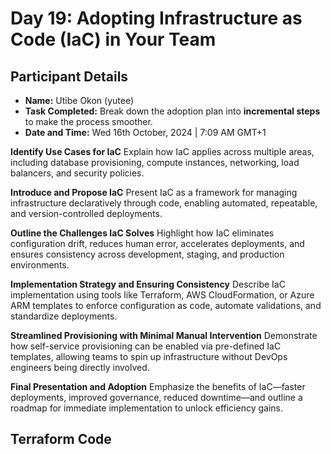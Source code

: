 # Day 19: Adopting Infrastructure as Code (IaC) in Your Team

## Participant Details

- **Name:** Utibe Okon (yutee)
- **Task Completed:** Break down the adoption plan into **incremental steps** to make the process smoother.
- **Date and Time:** Wed 16th October, 2024 | 7:09 AM GMT+1

__Identify Use Cases for IaC__
Explain how IaC applies across multiple areas, including database provisioning, compute instances, networking, load balancers, and security policies.

__Introduce and Propose IaC__
Present IaC as a framework for managing infrastructure declaratively through code, enabling automated, repeatable, and version-controlled deployments.

__Outline the Challenges IaC Solves__
Highlight how IaC eliminates configuration drift, reduces human error, accelerates deployments, and ensures consistency across development, staging, and production environments.

__Implementation Strategy and Ensuring Consistency__
Describe IaC implementation using tools like Terraform, AWS CloudFormation, or Azure ARM templates to enforce configuration as code, automate validations, and standardize deployments.

__Streamlined Provisioning with Minimal Manual Intervention__
Demonstrate how self-service provisioning can be enabled via pre-defined IaC templates, allowing teams to spin up infrastructure without DevOps engineers being directly involved.

__Final Presentation and Adoption__
Emphasize the benefits of IaC—faster deployments, improved governance, reduced downtime—and outline a roadmap for immediate implementation to unlock efficiency gains.

## Terraform Code 
```hcl

```